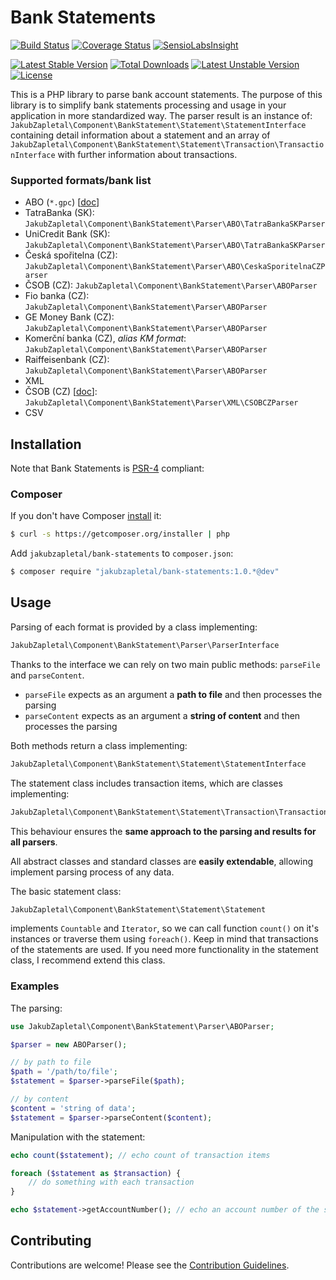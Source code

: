 # Bank Statements

[![Build Status](https://travis-ci.org/jakubzapletal/bank-statements.svg?branch=master)](https://travis-ci.org/jakubzapletal/bank-statements)
[![Coverage Status](https://coveralls.io/repos/jakubzapletal/bank-statements/badge.png?branch=master)](https://coveralls.io/r/jakubzapletal/bank-statements?branch=master)
[![SensioLabsInsight](https://insight.sensiolabs.com/projects/7feae3d9-f29f-41c2-9843-218f2eac5db9/mini.png)](https://insight.sensiolabs.com/projects/7feae3d9-f29f-41c2-9843-218f2eac5db9)

[![Latest Stable Version](https://poser.pugx.org/jakubzapletal/bank-statements/v/stable.png)](https://packagist.org/packages/jakubzapletal/bank-statements)
[![Total Downloads](https://poser.pugx.org/jakubzapletal/bank-statements/downloads.png)](https://packagist.org/packages/jakubzapletal/bank-statements)
[![Latest Unstable Version](https://poser.pugx.org/jakubzapletal/bank-statements/v/unstable.png)](https://packagist.org/packages/jakubzapletal/bank-statements)
[![License](https://poser.pugx.org/jakubzapletal/bank-statements/license.png)](https://packagist.org/packages/jakubzapletal/bank-statements)

This is a PHP library to parse bank account statements. The purpose of this library is to simplify bank statements processing
and usage in your application in more standardized way. The parser result is an instance of:
`JakubZapletal\Component\BankStatement\Statement\StatementInterface` containing detail information
about a statement and an array of `JakubZapletal\Component\BankStatement\Statement\Transaction\TransactionInterface` with further
information about transactions.


### Supported formats/bank list

* ABO (`*.gpc`) [[doc](doc/abo.md)]
 * TatraBanka (SK): `JakubZapletal\Component\BankStatement\Parser\ABO\TatraBankaSKParser`
 * UniCredit Bank (SK): `JakubZapletal\Component\BankStatement\Parser\ABO\TatraBankaSKParser`
  * Česká spořitelna (CZ): `JakubZapletal\Component\BankStatement\Parser\ABO\CeskaSporitelnaCZParser`
 * ČSOB (CZ): `JakubZapletal\Component\BankStatement\Parser\ABOParser`
 * Fio banka (CZ): `JakubZapletal\Component\BankStatement\Parser\ABOParser`
 * GE Money Bank (CZ): `JakubZapletal\Component\BankStatement\Parser\ABOParser`
 * Komerční banka (CZ), *alias KM format*: `JakubZapletal\Component\BankStatement\Parser\ABOParser`
 * Raiffeisenbank (CZ): `JakubZapletal\Component\BankStatement\Parser\ABOParser`
* XML
 * ČSOB (CZ) [[doc](doc/xml/csob_cz.md)]: `JakubZapletal\Component\BankStatement\Parser\XML\CSOBCZParser`
* CSV


## Installation

Note that Bank Statements is [PSR-4](https://github.com/php-fig/fig-standards/blob/master/accepted/PSR-4-autoloader.md) compliant:

### Composer

If you don't have Composer [install](http://getcomposer.org/doc/00-intro.md#installation) it:

```bash
$ curl -s https://getcomposer.org/installer | php
```

Add `jakubzapletal/bank-statements` to `composer.json`:

```bash
$ composer require "jakubzapletal/bank-statements:1.0.*@dev"
```


## Usage

Parsing of each format is provided by a class implementing:

```php
JakubZapletal\Component\BankStatement\Parser\ParserInterface
```

Thanks to the interface we can rely on two main public methods: `parseFile` and `parseContent`.

* `parseFile` expects as an argument a **path to file** and then processes the parsing
* `parseContent` expects as an argument a **string of content** and then processes the parsing

Both methods return a class implementing:

```php
JakubZapletal\Component\BankStatement\Statement\StatementInterface
```

The statement class includes transaction items, which are classes implementing:

```php
JakubZapletal\Component\BankStatement\Statement\Transaction\TransactionInterface
```

This behaviour ensures the **same approach to the parsing and results for all parsers**.

All abstract classes and standard classes are **easily extendable**, allowing implement parsing process of any data.

The basic statement class:

```php
JakubZapletal\Component\BankStatement\Statement\Statement
```

implements `Countable` and `Iterator`, so we can call function `count()` on it's instances or traverse them using `foreach()`.
Keep in mind that transactions of the statements are used. If you need more functionality in the statement class,
I recommend extend this class.

### Examples

The parsing:

```php
use JakubZapletal\Component\BankStatement\Parser\ABOParser;

$parser = new ABOParser();

// by path to file
$path = '/path/to/file';
$statement = $parser->parseFile($path);

// by content
$content = 'string of data';
$statement = $parser->parseContent($content);
```

Manipulation with the statement:

```php
echo count($statement); // echo count of transaction items

foreach ($statement as $transaction) {
    // do something with each transaction
}

echo $statement->getAccountNumber(); // echo an account number of the statement
```


## Contributing

Contributions are welcome! Please see the [Contribution Guidelines](contributing.md).
